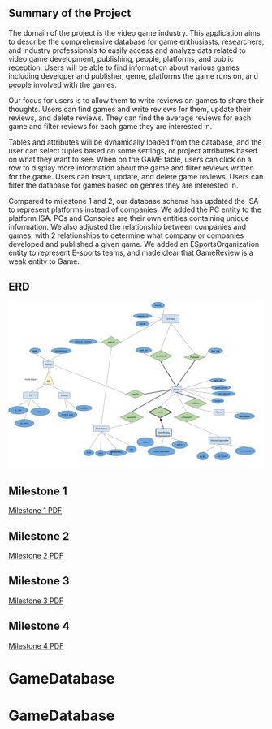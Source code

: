 ## Summary of the Project

The domain of the project is the video game industry. This application aims to describe the comprehensive database for game enthusiasts, researchers, and industry professionals to easily access and analyze data related to video game development, publishing, people, platforms, and public reception. Users will be able to find information about various games including developer and publisher, genre, platforms the game runs on, and people involved with the games. 

Our focus for users is to allow them to write reviews on games to share their thoughts. Users can find games and write reviews for them, update their reviews, and delete reviews. They can find the average reviews for each game and filter reviews for each game they are interested in.

Tables and attributes will be dynamically loaded from the database, and the user can select tuples based on some settings, or project attributes based on what they want to see. When on the GAME table, users can click on a row to display more information about the game and filter reviews written for the game. Users can insert, update, and delete game reviews. Users can filter the database for games based on genres they are interested in.

Compared to milestone 1 and 2, our database schema has updated the ISA to represent platforms instead of companies. We added the PC entity to the platform ISA. PCs and Consoles are their own entities containing unique information. We also adjusted the relationship between companies and games, with 2 relationships to determine what company or companies developed and published a given game. We added an ESportsOrganization entity to represent E-sports teams, and made clear that GameReview is a weak entity to Game.

## ERD

![Entity Relationship Diagram](./assets/CPSC304_ERD_games_database.jpg)

## Milestone 1
[Milestone 1 PDF](./assets/CPSC304%20Milestone%201%20Group%2014.pdf)

## Milestone 2
[Milestone 2 PDF](./assets/CPSC304_Milestone2_Group14.pdf)

## Milestone 3
[Milestone 3 PDF](./assets/CPSC304_Milestone3_Group14.pdf)

## Milestone 4
[Milestone 4 PDF](./assets/CPSC304_Milestone4_Group14.pdf)
# GameDatabase
# GameDatabase
